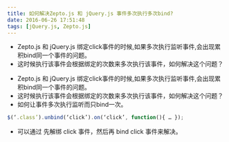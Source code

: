 ```yaml
---
title: 如何解决Zepto.js 和 jQuery.js 事件多次执行多次bind?
date: 2016-06-26 17:51:48
tags: [jQuery.js, Zepto.js]
---
```


* Zepto.js 和 jQuery.js 绑定click事件的时候,如果多次执行监听事件,会出现累积bind同一个事件的问题。
* 这时候执行该事件会根据绑定的次数来多次执行该事件，如何解决这个问题？

<!--more-->


* Zepto.js 和 jQuery.js 绑定click事件的时候,如果多次执行监听事件,会出现累积bind同一个事件的问题。
* 这时候执行该事件会根据绑定的次数来多次执行该事件，如何解决这个问题？
* 如何让事件多次执行监听而只bind一次。

```js
$(‘.class’).unbind(‘click’).on(‘click’, function(){ … });
```

* 可以通过 先解绑 click 事件，然后再 bind click 事件来解决。
